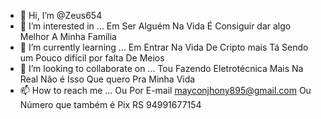- 👋 Hi, I’m @Zeus654
- 👀 I’m interested in ... Em Ser Alguém Na Vida É Consiguir dar algo Melhor A Minha Família
- 🌱 I’m currently learning ... Em Entrar Na Vida De Cripto mais Tá Sendo um Pouco difícil por falta De Meios 
- 💞️ I’m looking to collaborate on ... Tou Fazendo Eletrotécnica Mais Na Real Não é Isso Que quero Pra Minha Vida 
- 📫 How to reach me ... Ou Por E-mail mayconjhony895@gmail.com Ou Número que também é Pix RS  94991677154

<!---
Zeus654/Zeus654 is a ✨ special ✨ repository because its `README.md` (this file) appears on your GitHub profile.
You can click the Preview link to take a look at your changes.
--->

